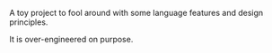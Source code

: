 A toy project to fool around with some language features and design principles.

It is over-engineered on purpose.